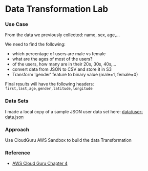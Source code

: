 # Data Transformation Lab

### Use Case

From the data we previously collected: name, sex, age,...

We need to find the following:
 - which percentage of users are male vs female
 - what are the ages of most of the users?
 - of the users, how many are in their 20s, 30s, 40s,...
 - convert data from JSON to CSV and store it in S3
 - Transform 'gender' feature to binary value (male=1, female=0)

Final results will have the following headers:
`first,last,age,gender,latitude,longitude`


### Data Sets
I made a local copy of a sample JSON user data set here:
[data/user-data.json](data/user-data.json)


### Approach
Use CloudGuru AWS Sandbox to build the data Transformation


### Reference
 - [AWS Cloud Guru Chapter 4](https://github.com/ACloudGuru-Resources/Course_AWS_Certified_Machine_Learning/tree/master/Chapter4)
